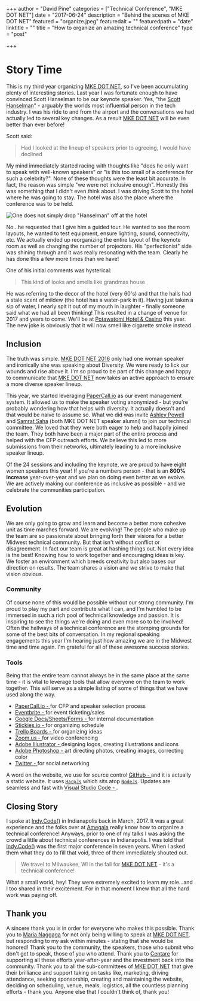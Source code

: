 +++
author = "David Pine"
categories = ["Technical Conference", "MKE DOT NET"]
date = "2017-06-24"
description = "Behind the scenes of MKE DOT NET"
featured = "organize.jpeg"
featuredalt = ""
featuredpath = "date"
linktitle = ""
title = "How to organize an amazing technical conference"
type = "post"

+++

# Story Time

This is my third year organizing <a href="http://www.mkedotnet.com/" target="_blank">MKE DOT NET</a>, so I've been accumulating plenty of interesting stories. Last year I was fortunate enough to have convinced Scott Hanselman to be our keynote speaker. Yes, "the <a href="https://twitter.com/shanselman" target="_blank">Scott Hanselman</a>" - arguably the worlds most influential person in the tech industry. I was his ride to and from the airport and the conversations we had actually led to several key changes. As a result <a href="http://www.mkedotnet.com/" target="_blank">MKE DOT NET</a> will be even better than ever before!

Scott said:

> <p/> Had I looked at the lineup of speakers prior to agreeing, I would have declined

My mind immediately started racing with thoughts like "does he only want to speak with well-known speakers" or "is this too small of a conference for such a celebrity?". None of these thoughts were the least bit accurate. In fact, the reason was simple "we were not inclusive enough". Honestly this was something that I didn't even think about. I was driving Scott to the hotel where he was going to stay. The hotel was also the place where the conference was to be held.

![One does not simply drop "Hanselman" off at the hotel](/img/2017/06/hanselman.jpg)

No...he requested that I give him a guided tour. He wanted to see the room layouts, he wanted to test equipment, ensure lighting, sound, connectivity, etc. We actually ended up reorganizing the entire layout of the keynote room as well as changing the number of projectors. His "perfectionist" side was shining through and it was really resonating with the team. Clearly he has done this a few more times than we have! <i class="fa fa-smile-o" aria-hidden="true"></i>

One of his initial comments was hysterical:

> <p/> This kind of looks and smells like grandmas house

He was referring to the decor of the hotel (very 60's) and that the halls had a stale scent of mildew (the hotel has a water-park in it). Having just taken a sip of water, I nearly spit it out of my mouth in laughter - finally someone said what we had all been thinking! This resulted in a change of venue for 2017 and years to come. We'll be at <a href="https://www.paysbig.com/" target="_blank">Potawatomi Hotel & Casino</a> this year. The new joke is obviously that it will now smell like cigarette smoke instead.

## Inclusion

The truth was simple. <a href="http://www.mkedotnet.com/2016/speakers/" target="_blank">MKE DOT NET 2016</a> only had one woman speaker and ironically she was speaking about Diversity. We were ready to lick our wounds and rise above it. I'm so proud to be part of this change and happy to communicate that <a href="http://www.mkedotnet.com/" target="_blank">MKE DOT NET</a> now takes an active approach to ensure a more diverse speaker lineup.

This year, we started leveraging <a href="https://www.papercall.io" target="_blank">PaperCall.io</a> as our event management system. It allowed us to make the speaker voting anonymized - but you're probably wondering how that helps with diversity. It actually doesn't and that would be naive to assume so. What we did was invite <a href="https://twitter.com/AshleyPQPQP" target="_blank">Ashley Powell</a> and <a href="https://www.linkedin.com/in/samsaha1/" target="_blank">Samrat Saha</a> (both MKE DOT NET speaker alumni) to join our technical committee. We loved that they were both eager to help and happily joined the team. They both have been a major part of the entire process and helped with the CFP outreach efforts. We believe this led to more submissions from their networks, ultimately leading to a more inclusive speaker lineup.

Of the 24 sessions and including the keynote, we are proud to have eight women speakers this year! If you're a numbers person - that is an <strong>800% increase</strong> year-over-year and we plan on doing even better as we evolve. We are actively making our conference as inclusive as possible - and we celebrate the communities participation.

## Evolution

We are only going to grow and learn and become a better more cohesive unit as time marches forward. We are evolving! The people who make up the team are so passionate about bringing forth their visions for a better Midwest technical community. But that isn't without conflict or disagreement. In fact our team is great at hashing things out. Not every idea is the best! Knowing how to work together and encouraging ideas is key. We foster an environment which breeds creativity but also bases our direction on results. The team shares a vision and we strive to make that vision obvious.

### Community

Of course none of this would be possible without our strong community. I'm proud to play my part and contribute what I can, and I'm humbled to be immersed in such a rich pool of technical knowledge and passion. It is inspiring to see the things we're doing and even more so to be involved! Often the hallways of a technical conference are the stomping grounds for some of the best bits of conversation. In my regional speaking engagements this year I'm hearing just how amazing we are in the Midwest time and time again. I'm grateful for all of these awesome success stories.

### Tools

Being that the entire team cannot always be in the same place at the same time - it is vital to leverage tools that allow everyone on the team to work together. This will serve as a simple listing of some of things that we have used along the way.

 - <a href="https://www.papercall.io/mkedotnet2017" target="_blank">PaperCall.io - <i class="fa fa-paper-plane" aria-hidden="true"></i></a> for CFP and speaker selection process
 - <a href="https://www.eventbrite.com/e/mke-dot-net-2017-tickets-32702277392" target="_blank">Eventbrite - <i class="fa fa-calendar" aria-hidden="true"></i></a> for event ticketing/sales
 - <a href="https://google.com" target="_blank">Google Docs/Sheets/Forms - <i class="fa fa-google" aria-hidden="true"></i></a> for internal documentation
 - <a href="https://stickies.io/" target="_blank">Stickies.io - <i class="fa fa-sticky-note" aria-hidden="true"></i></a> for organizing schedule
 - <a href="https://trello.com" target="_blank">Trello Boards - <i class="fa fa-trello" aria-hidden="true"></i></a> for organizing ideas
 - <a href="https://zoom.us/" target="_blank">Zoom.us - <i class="fa fa-video-camera" aria-hidden="true"></i></a> for video conferencing
 - <a href="https://www.adobe.com/products/illustrator.html" target="_blank">Adobe Illustrator - <i class="fa fa-pencil-square" aria-hidden="true"></i></a> designing logos, creating illustrations and icons
 - <a href="https://www.adobe.com/products/photoshop.html" target="_blank">Adobe Photoshop - <i class="fa fa-picture-o" aria-hidden="true"></i></a> art directing photos, creating images, correcting color
 - <a href="https://twitter.com/mkedotnet" target="_blank">Twitter - <i class="fa fa-twitter-square" aria-hidden="true"></i></a> for social networking

A word on the website, we use for source control <a href="https://github.com/" target="_blank">GitHub - <i class="fa fa-github-square" aria-hidden="true"></i></a> and it is actually a static website. It uses <a href="http://harpjs.com/" target="_blank">`HarpJs`</a> which sits atop <a href="https://nodejs.org/en/" target="_blank">`NodeJs`</a>. Updates are seamless and fast with <a href="https://code.visualstudio.com/" target="_blank">Visual Studio Code - <i class="fa fa-file-code-o" aria-hidden="true"></i></a>.

## Closing Story

I spoke at <a href="https://indycode.amegala.com/" target="_blank">Indy.Code()</a> in Indianapolis back in March, 2017. It was a great experience and the folks over at <a href="https://www.amegala.com/" target="_blank">Amegala</a> really know how to organize a technical conference! Anyways, prior to one of my talks I was asking the crowd a little about technical conferences in Indianapolis. I was told that <a href="https://indycode.amegala.com/" target="_blank">Indy.Code()</a> was the first major conference in seven years. When I asked them what they do to fill that void, three of them immediately shouted out.

> <p/> We travel to Milwaukee, WI in the fall for <a href="http://www.mkedotnet.com/" target="_blank">MKE DOT NET</a> - it's a technical conference!

What a small world, hey! They were extremely excited to learn my role...and I too shared in their excitement. For in that moment I knew that all the hard work was paying off.

## Thank you

A sincere thank you is in order for everyone who makes this possible. Thank you to <a href="https://twitter.com/LadyNaggaga" target="_blank">Maria Naggaga</a> for not only being willing to speak at <a href="http://www.mkedotnet.com/" target="_blank">MKE DOT NET</a>, but responding to my ask within minutes - stating that she would be honored! Thank you to the community, the speakers, those who submit who don't get to speak, those of you who attend. Thank you to <a href="http://www.centare.com/" target="_blank">Centare</a> for supporting all these efforts year-after-year and the investment back into the community. Thank you to all the sub-committees of <a href="http://www.mkedotnet.com/" target="_blank">MKE DOT NET</a> that give their brilliance and support taking on tasks like, marketing, driving attendance, seeking sponsorship, creating and maintaining the website, deciding on scheduling, venue, meals, logistics, all the countless planning efforts - thank you. Anyone else that I couldn't think of, thank you!